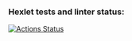 ### Hexlet tests and linter status:
[![Actions Status](https://github.com/TashaSlon/frontend-project-lvl1/workflows/hexlet-check/badge.svg)](https://github.com/TashaSlon/frontend-project-lvl1/actions)